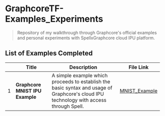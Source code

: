 # GraphcoreTF-Examples_Experiments
> Repository of my walkthrough through Graphcore's official examples and personal experiments with SpellxGraphcore cloud IPU platform.

## List of Examples Completed
| |**Title**|**Description**|**File Link**|
|-|---------|----------------|--------------|
|1| **Graphcore MNIST IPU Example** |A simple example which proceeds to establish the basic syntax and usage of Graphcore's cloud IPU  technology with access through Spell.|[MNIST_Example](https://github.com/UmbertoFasci/GraphcoreTF-Examples_Experiments/blob/main/MNIST_example.md)|
